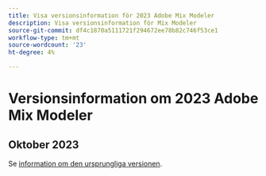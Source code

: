 ```yaml
---
title: Visa versionsinformation för 2023 Adobe Mix Modeler
description: Visa versionsinformation för Mix Modeler
source-git-commit: df4c1870a5111721f294672ee78b82c746f53ce1
workflow-type: tm+mt
source-wordcount: '23'
ht-degree: 4%

---
```


# Versionsinformation om 2023 Adobe Mix Modeler

## Oktober 2023

Se [information om den ursprungliga versionen](latest.md).

